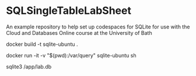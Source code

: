 # SQLSingleTableLabSheet
An example repository to help set up codespaces for SQLite for use with the Cloud and Databases Online course at the University of Bath

docker build -t sqlite-ubuntu .

docker run -it -v "$(pwd):/var/query" sqlite-ubuntu sh

sqlite3 /app/lab.db